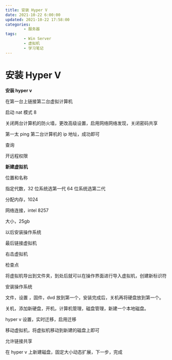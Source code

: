 ```yaml
---
title: 安装 Hyper V
date: 2021-10-22 6:00:00
updated: 2021-10-22 17:58:00
categories:
        - 服务器
tags:
        - Win Server
        - 虚拟机
        - 学习笔记
---
```


# 安装 Hyper V

**安装 hyper v**

在第一台上链接第二台虚拟计算机

启动 nat 模式 8

关闭两台计算机的防火墙，更改高级设置，启用网络网络发现，关闭密码共享

第一太 ping 第二台计算机的 ip 地址，成功即可

查询

开远程权限

**新建虚拟机**

位置和名称

指定代数，32 位系统选第一代 64 位系统选第二代

分配内存，1024

网络连接，intel 8257

大小，25gb

以后安装操作系统

最后链接虚拟机

右击虚拟机

检查点

将虚拟机导出到文件夹，到处后就可以在操作界面进行导入虚拟机，创建新标识符

安装操作系统

文件，设置 ，固件，dvd 放到第一个，安装完成后，关机再将硬盘放到第一个。

关机，添加新硬盘，开机，计算机管理，磁盘管理，新建一个本地磁盘。

hyper v 设置，实时迁移，启用迁移

移动虚拟机，将虚拟机移动到新建的磁盘上即可

允许链接共享

在 hyper v 上新建磁盘，固定大小动态扩展，下一步，完成
